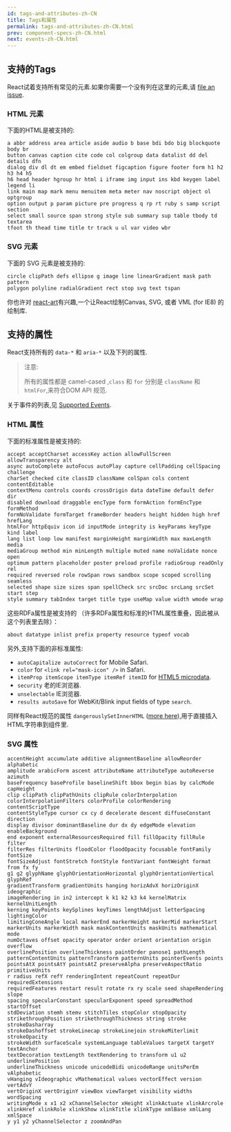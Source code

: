 ```yaml
---
id: tags-and-attributes-zh-CN
title: Tags和属性
permalink: tags-and-attributes-zh-CN.html
prev: component-specs-zh-CN.html
next: events-zh-CN.html
---
```


## 支持的Tags

React试着支持所有常见的元素.如果你需要一个没有列在这里的元素,请 [file an issue](https://github.com/facebook/react/issues/new).

### HTML 元素

下面的HTML是被支持的:

```
a abbr address area article aside audio b base bdi bdo big blockquote body br
button canvas caption cite code col colgroup data datalist dd del details dfn
dialog div dl dt em embed fieldset figcaption figure footer form h1 h2 h3 h4 h5
h6 head header hgroup hr html i iframe img input ins kbd keygen label legend li
link main map mark menu menuitem meta meter nav noscript object ol optgroup
option output p param picture pre progress q rp rt ruby s samp script section
select small source span strong style sub summary sup table tbody td textarea
tfoot th thead time title tr track u ul var video wbr
```

### SVG 元素

下面的 SVG 元素是被支持的:

```
circle clipPath defs ellipse g image line linearGradient mask path pattern
polygon polyline radialGradient rect stop svg text tspan
```

你也许对 [react-art](https://github.com/facebook/react-art)有兴趣,一个让React绘制Canvas, SVG, 或者 VML (for IE8) 的绘制库.


## 支持的属性

React支持所有的 `data-*` 和 `aria-*` 以及下列的属性.

> 注意:
>
> 所有的属性都是 camel-cased ,`class` 和 `for` 分别是 `className` 和 `htmlFor`,来符合DOM API 规范.

关于事件的列表,见 [Supported Events](/react/docs/events.html).

### HTML 属性

下面的标准属性是被支持的:

```
accept acceptCharset accessKey action allowFullScreen allowTransparency alt
async autoComplete autoFocus autoPlay capture cellPadding cellSpacing challenge
charSet checked cite classID className colSpan cols content contentEditable
contextMenu controls coords crossOrigin data dateTime default defer dir
disabled download draggable encType form formAction formEncType formMethod
formNoValidate formTarget frameBorder headers height hidden high href hrefLang
htmlFor httpEquiv icon id inputMode integrity is keyParams keyType kind label
lang list loop low manifest marginHeight marginWidth max maxLength media
mediaGroup method min minLength multiple muted name noValidate nonce open
optimum pattern placeholder poster preload profile radioGroup readOnly rel
required reversed role rowSpan rows sandbox scope scoped scrolling seamless
selected shape size sizes span spellCheck src srcDoc srcLang srcSet start step
style summary tabIndex target title type useMap value width wmode wrap
```

这些RDFa属性是被支持的 （许多RDFa属性和标准的HTML属性重叠，因此被从这个列表里去除）：

```
about datatype inlist prefix property resource typeof vocab
```

另外,支持下面的非标准属性:

- `autoCapitalize autoCorrect` for Mobile Safari.
- `color` for `<link rel="mask-icon" />` in Safari.
- `itemProp itemScope itemType itemRef itemID` for [HTML5 microdata](http://schema.org/docs/gs.html).
- `security` 老的IE浏览器.
- `unselectable` IE浏览器.
- `results autoSave` for WebKit/Blink input fields of type `search`.

同样有React规范的属性 `dangerouslySetInnerHTML` ([more here](/react/docs/special-non-dom-attributes.html)),用于直接插入HTML字符串到组件里.

### SVG 属性

```
accentHeight accumulate additive alignmentBaseline allowReorder alphabetic
amplitude arabicForm ascent attributeName attributeType autoReverse azimuth
baseFrequency baseProfile baselineShift bbox begin bias by calcMode capHeight
clip clipPath clipPathUnits clipRule colorInterpolation
colorInterpolationFilters colorProfile colorRendering contentScriptType
contentStyleType cursor cx cy d decelerate descent diffuseConstant direction
display divisor dominantBaseline dur dx dy edgeMode elevation enableBackground
end exponent externalResourcesRequired fill fillOpacity fillRule filter
filterRes filterUnits floodColor floodOpacity focusable fontFamily fontSize
fontSizeAdjust fontStretch fontStyle fontVariant fontWeight format from fx fy
g1 g2 glyphName glyphOrientationHorizontal glyphOrientationVertical glyphRef
gradientTransform gradientUnits hanging horizAdvX horizOriginX ideographic
imageRendering in in2 intercept k k1 k2 k3 k4 kernelMatrix kernelUnitLength
kerning keyPoints keySplines keyTimes lengthAdjust letterSpacing lightingColor
limitingConeAngle local markerEnd markerHeight markerMid markerStart
markerUnits markerWidth mask maskContentUnits maskUnits mathematical mode
numOctaves offset opacity operator order orient orientation origin overflow
overlinePosition overlineThickness paintOrder panose1 pathLength
patternContentUnits patternTransform patternUnits pointerEvents points
pointsAtX pointsAtY pointsAtZ preserveAlpha preserveAspectRatio primitiveUnits
r radius refX refY renderingIntent repeatCount repeatDur requiredExtensions
requiredFeatures restart result rotate rx ry scale seed shapeRendering slope
spacing specularConstant specularExponent speed spreadMethod startOffset
stdDeviation stemh stemv stitchTiles stopColor stopOpacity
strikethroughPosition strikethroughThickness string stroke strokeDasharray
strokeDashoffset strokeLinecap strokeLinejoin strokeMiterlimit strokeOpacity
strokeWidth surfaceScale systemLanguage tableValues targetX targetY textAnchor
textDecoration textLength textRendering to transform u1 u2 underlinePosition
underlineThickness unicode unicodeBidi unicodeRange unitsPerEm vAlphabetic
vHanging vIdeographic vMathematical values vectorEffect version vertAdvY
vertOriginX vertOriginY viewBox viewTarget visibility widths wordSpacing
writingMode x x1 x2 xChannelSelector xHeight xlinkActuate xlinkArcrole
xlinkHref xlinkRole xlinkShow xlinkTitle xlinkType xmlBase xmlLang xmlSpace
y y1 y2 yChannelSelector z zoomAndPan
```
